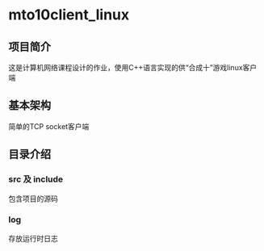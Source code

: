 # mto10client_linux

## 项目简介

这是计算机网络课程设计的作业，使用C++语言实现的供“合成十”游戏linux客户端

## 基本架构

简单的TCP socket客户端

## 目录介绍

### src 及 include 

包含项目的源码

### log 

存放运行时日志

